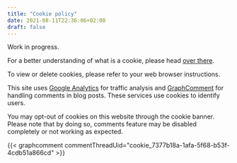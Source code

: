 ```yaml
---
title: "Cookie policy"
date: 2021-08-11T22:36:06+02:00
draft: false
---
```


Work in progress.

For a better understanding of what is a cookie, please head [over there](https://www.allaboutcookies.org/cookies/).

To view or delete cookies, please refer to your web browser instructions.

This site uses [Google Analytics](https://analytics.google.com/analytics/web/provision/#/provision) for traffic analysis and [GraphComment](https://graphcomment.com/en/) for handling comments in blog posts. These services use cookies to identify users.

You may opt-out of cookies on this website through the cookie banner. Please note that by doing so, comments feature may be disabled completely or not working as expected.

{{< graphcomment commentThreadUid="cookie_7377b18a-1afa-5f68-b53f-4cdb51a866cd" >}}

